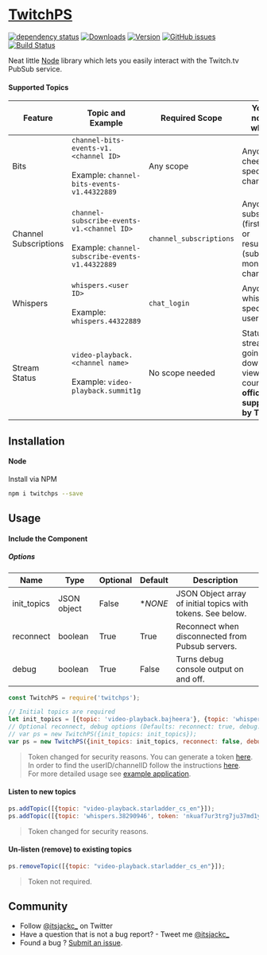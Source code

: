 # [TwitchPS](https://github.com/jctrvlr/twitchps)
 [![dependency status](https://david-dm.org/jctrvlr/twitchps.svg)](https://david-dm.org/jctrvlr/twitchps)
 [![Downloads](https://img.shields.io/npm/dm/twitchps.svg?style=flat)](https://www.npmjs.org/package/twitchps) [![Version](https://img.shields.io/npm/v/twitchps.svg?style=flat)](https://www.npmjs.org/package/twitchps)  [![GitHub issues](https://img.shields.io/github/issues/jctrvlr/twitchPS.svg)](https://github.com/jctrvlr/twitchPS/issues) [![Build Status](https://travis-ci.org/jctrvlr/twitchPS.svg?branch=master)](https://travis-ci.org/jctrvlr/twitchPS)

Neat little [Node](http://nodejs.org) library which lets you easily interact with the Twitch.tv PubSub service.

 #### Supported Topics

|  Feature | Topic and Example | Required Scope  |  You are notified when …         |  
|---|---|---|---|
| Bits  | ```channel-bits-events-v1.<channel ID> ``` <br><br> Example: ``` channel-bits-events-v1.44322889 ```| Any scope  | Anyone cheers on a specified channel.  |
| Channel Subscriptions  | ```channel-subscribe-events-v1.<channel ID> ``` <br><br> Example: ``` channel-subscribe-events-v1.44322889 ```| ```channel_subscriptions```  | Anyone subscribes (first month) or resubscribes (subsequent months) to a channel.  |   
| Whispers  |  ```whispers.<user ID> ``` <br><br> Example: ``` whispers.44322889 ```  | ```chat_login```  | Anyone whispers the specified user.  |   
| Stream Status  |   ```video-playback.<channel name> ``` <br><br> Example: ``` video-playback.summit1g ``` |  No scope needed |  Status on stream going up, down, and viewer count. **Not officially supported by Twitch**|

## Installation

#### Node

Install via NPM

~~~ bash
npm i twitchps --save
~~~

## Usage


#### Include the Component
##### Options
| Name  | Type  |  Optional | Default  | Description  |
|---|---|---|---|---|
| init_topics  | JSON object  | False  | **NONE*  |  JSON Object array of initial topics with tokens. See below. |
|  reconnect |  boolean | True  | True  |  Reconnect when disconnected from Pubsub servers.|
| debug  | boolean  | True  | False  |  Turns debug console output on and off. |
~~~ javascript
const TwitchPS = require('twitchps');

// Initial topics are required
let init_topics = [{topic: 'video-playback.bajheera'}, {topic: 'whispers.44322889', token: 'nkuaf7ur3trg7ju37md1y3u5p52s3q'}];
// Optional reconnect, debug options (Defaults: reconnect: true, debug: false)
// var ps = new TwitchPS({init_topics: init_topics});
var ps = new TwitchPS({init_topics: init_topics, reconnect: false, debug: true});
~~~
> Token changed for security reasons. You can generate a token [here](https://twitchapps.com/tmi/).
> <br>In order to find the userID/channelID follow the instructions [here](https://dev.twitch.tv/docs/v5/guides/using-the-twitch-api/#translating-from-user-names-to-user-ids).
> <br>For more detailed usage see [example application](https://github.com/jctrvlr/twitchps_example).


#### Listen to new topics
~~~ javascript
ps.addTopic([{topic: "video-playback.starladder_cs_en"}]);
ps.addTopic([{topic: 'whispers.38290946', token: 'nkuaf7ur3trg7ju37md1y3u5p52s3q'}]);
~~~
> Token changed for security reasons.

#### Un-listen (remove) to existing topics
~~~ javascript
ps.removeTopic([{topic: "video-playback.starladder_cs_en"}]);
~~~
> Token not required.

## Community
- Follow [@itsjackc_](https://twitter.com/itsjackc_) on Twitter
- Have a question that is not a bug report? - Tweet me [@itsjackc_](https://twitter.com/itsjackc_)
- Found a bug ? [Submit an issue](https://github.com/jctrvlr/twitchps/issues/new).
